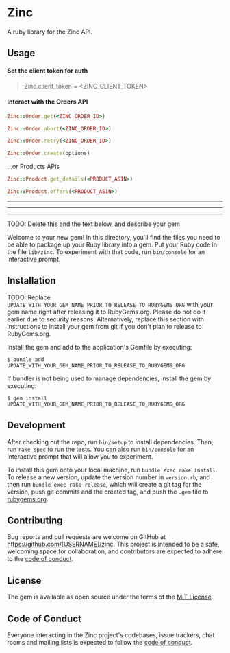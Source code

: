 # Zinc

A ruby library for the Zinc API.

## Usage

#### Set the client token for auth
> Zinc.client_token = <ZINC_CLIENT_TOKEN>

#### Interact with the Orders API

```ruby
Zinc::Order.get(<ZINC_ORDER_ID>)
```
```ruby
Zinc::Order.abort(<ZINC_ORDER_ID>)
```
```ruby
Zinc::Order.retry(<ZINC_ORDER_ID>)
```
```ruby
Zinc::Order.create(options)
```
...or Products APIs
```ruby
Zinc::Product.get_details(<PRODUCT_ASIN>)  
```
```ruby
Zinc::Product.offers(<PRODUCT_ASIN>)
```
----
----
----

TODO: Delete this and the text below, and describe your gem

Welcome to your new gem! In this directory, you'll find the files you need to be able to package up your Ruby library into a gem. Put your Ruby code in the file `lib/zinc`. To experiment with that code, run `bin/console` for an interactive prompt.

## Installation

TODO: Replace `UPDATE_WITH_YOUR_GEM_NAME_PRIOR_TO_RELEASE_TO_RUBYGEMS_ORG` with your gem name right after releasing it to RubyGems.org. Please do not do it earlier due to security reasons. Alternatively, replace this section with instructions to install your gem from git if you don't plan to release to RubyGems.org.

Install the gem and add to the application's Gemfile by executing:

    $ bundle add UPDATE_WITH_YOUR_GEM_NAME_PRIOR_TO_RELEASE_TO_RUBYGEMS_ORG

If bundler is not being used to manage dependencies, install the gem by executing:

    $ gem install UPDATE_WITH_YOUR_GEM_NAME_PRIOR_TO_RELEASE_TO_RUBYGEMS_ORG


## Development

After checking out the repo, run `bin/setup` to install dependencies. Then, run `rake spec` to run the tests. You can also run `bin/console` for an interactive prompt that will allow you to experiment.

To install this gem onto your local machine, run `bundle exec rake install`. To release a new version, update the version number in `version.rb`, and then run `bundle exec rake release`, which will create a git tag for the version, push git commits and the created tag, and push the `.gem` file to [rubygems.org](https://rubygems.org).

## Contributing

Bug reports and pull requests are welcome on GitHub at https://github.com/[USERNAME]/zinc. This project is intended to be a safe, welcoming space for collaboration, and contributors are expected to adhere to the [code of conduct](https://github.com/[USERNAME]/zinc/blob/master/CODE_OF_CONDUCT.md).

## License

The gem is available as open source under the terms of the [MIT License](https://opensource.org/licenses/MIT).

## Code of Conduct

Everyone interacting in the Zinc project's codebases, issue trackers, chat rooms and mailing lists is expected to follow the [code of conduct](https://github.com/[USERNAME]/zinc/blob/master/CODE_OF_CONDUCT.md).
